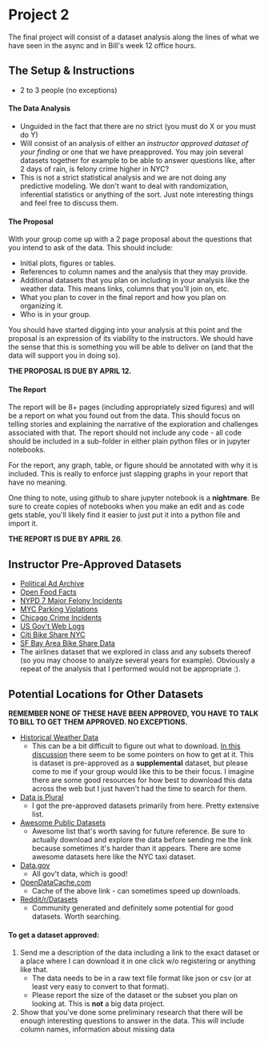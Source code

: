 # Project 2

The final project will consist of a dataset analysis along the lines of what we have seen in the async and in Bill's week 12 office hours.

## The Setup & Instructions
- 2 to 3 people (no exceptions)

#### The Data Analysis
- Unguided in the fact that there are no strict (you must do X or you must do Y)
- Will consist of an analysis of either an *instructor approved dataset of your finding* or one that we have preapproved. You may join several datasets together for example to be able to answer questions like, after 2 days of rain, is felony crime higher in NYC?
- This is not a strict statistical analysis and we are not doing any predictive modeling. We don't want to deal with randomization, inferential statistics or anything of the sort. Just note interesting things and feel free to discuss them.

#### The Proposal

With your group come up with a 2 page proposal about the questions that you intend to ask of the data. 
This should include:
- Initial plots, figures or tables. 
- References to column names and the analysis that they may provide. 
- Additional datasets that you plan on including in your analysis like the weather data. This means links, columns that you'll join on, etc.
- What you plan to cover in the final report and how you plan on organizing it.
- Who is in your group.

You should have started digging into your analysis at this point and the proposal is an expression of its viability to the instructors. We should have the sense that this is something you will be able to deliver on (and that the data will support you in doing so).

**THE PROPOSAL IS DUE BY APRIL 12.**

#### The Report

The report will be 8+ pages (including appropriately sized figures) and will be a report on what you found out from the data. This should focus on telling stories and explaining the narrative of the exploration and challenges associated with that. The report should not include any code - all code should be included in a sub-folder in either plain python files or in jupyter notebooks.

For the report, any graph, table, or figure should be annotated with why it is included. This is really to enforce just slapping graphs in your report that have no meaning.

One thing to note, using github to share jupyter notebook is a **nightmare**. Be sure to create copies of notebooks when you make an edit and as code gets stable, you'll likely find it easier to just put it into a python file and import it.

**THE REPORT IS DUE BY APRIL 26**.

## Instructor Pre-Approved Datasets
- [Political Ad Archive](http://politicaladarchive.org/data/)
- [Open Food Facts](http://world.openfoodfacts.org/data)
- [NYPD 7 Major Felony Incidents](https://catalog.data.gov/dataset/nypd-7-major-felony-incidents)
- [MYC Parking Violations](https://data.cityofnewyork.us/dataset/Parking-Violations-Issued-Fiscal-Year-2015/c284-tqph)
- [Chicago Crime Incidents](https://data.cityofchicago.org/Public-Safety/Crimes-2001-to-present/ijzp-q8t2)
- [US Gov't Web Logs](https://analytics.usa.gov/)
- [Citi Bike Share NYC](http://www.citibikenyc.com/system-data)
- [SF Bay Area Bike Share Data](http://www.bayareabikeshare.com/open-data)
- The airlines dataset that we explored in class and any subsets thereof (so you may choose to analyze several years for example). Obviously a repeat of the analysis that I performed would not be appropriate :).

## Potential Locations for Other Datasets
**REMEMBER NONE OF THESE HAVE BEEN APPROVED, YOU HAVE TO TALK TO BILL TO GET THEM APPROVED. NO EXCEPTIONS.**

- [Historical Weather Data](https://www.ncdc.noaa.gov/data-access/land-based-station-data/land-based-datasets/global-historical-climatology-network-ghcn)
  - This can be a bit difficult to figure out what to download. [In this discussion](https://news.ycombinator.com/item?id=10465342) there seem to be some pointers on how to get at it. This is dataset is pre-approved as a **supplemental** dataset, but please come to me if your group would like this to be their focus. I imagine there are some good resources for how best to download this data across the web but I just haven't had the time to search for them.
- [Data is Plural](http://tinyletter.com/data-is-plural/archive)
  - I got the pre-approved datasets primarily from here. Pretty extensive list.
- [Awesome Public Datasets](https://github.com/caesar0301/awesome-public-datasets)
  - Awesome list that's worth saving for future reference. Be sure to actually download and explore the data before sending me the link because sometimes it's harder than it appears. There are some awesome datasets here like the NYC taxi dataset.
- [Data.gov](http://data.gov/)
  - All gov't data, which is good!
- [OpenDataCache.com](http://www.opendatacache.com/)
  - Cache of the above link - can sometimes speed up downloads.
- [Reddit/r/Datasets](https://www.reddit.com/r/datasets)
  - Community generated and definitely some potential for good datasets. Worth searching.

#### To get a dataset approved:
1. Send me a description of the data including a link to the exact dataset or a place where I can download it in one click w/o registering or anything like that. 
    - The data needs to be in a raw text file format like json or csv (or at least very easy to convert to that format).
    - Please report the size of the dataset or the subset you plan on looking at. This is **not** a big data project.
2. Show that you've done some preliminary research that there will be enough interesting questions to answer in the data. This will include column names, information about missing data
